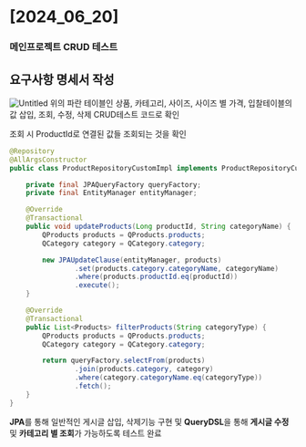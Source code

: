 # [2024_06_20]

### 메인프로젝트 CRUD 테스트

## 요구사항 명세서 작성
![Untitled](https://github.com/GollllDong/TIL/assets/109501612/414b3132-c86a-4af2-88ef-a99a5c696859)
위의 파란 테이블인 상품, 카테고리, 사이즈, 사이즈 별 가격, 입찰테이블의 값 삽입, 조회, 수정, 삭제 CRUD테스트 코드로 확인

조회 시 ProductId로 연결된 값들 조회되는 것을 확인

```java
@Repository
@AllArgsConstructor
public class ProductRepositoryCustomImpl implements ProductRepositoryCustom {

    private final JPAQueryFactory queryFactory;
    private final EntityManager entityManager;

    @Override
    @Transactional
    public void updateProducts(Long productId, String categoryName) {
        QProducts products = QProducts.products;
        QCategory category = QCategory.category;

        new JPAUpdateClause(entityManager, products)
                .set(products.category.categoryName, categoryName)
                .where(products.productId.eq(productId))
                .execute();
    }

    @Override
    @Transactional
    public List<Products> filterProducts(String categoryType) {
        QProducts products = QProducts.products;
        QCategory category = QCategory.category;

        return queryFactory.selectFrom(products)
                .join(products.category, category)
                .where(category.categoryName.eq(categoryType))
                .fetch();
    }
}
```
**JPA**를 통해 일반적인 게시글 삽입, 삭제기능 구현 및
**QueryDSL**을 통해 **게시글 수정** 및 **카테고리 별 조회**가 가능하도록 테스트 완료